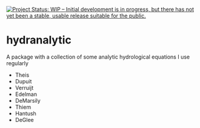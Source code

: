 [![Project Status: WIP – Initial development is in progress, but there has not yet been a stable, usable release suitable for the public.](https://www.repostatus.org/badges/latest/wip.svg)](https://www.repostatus.org/#wip)

# hydranalytic
A package with a collection of some analytic hydrological equations I use
regularly
- Theis
- Dupuit
- Verruijt
- Edelman
- DeMarsily
- Thiem
- Hantush
- DeGlee

